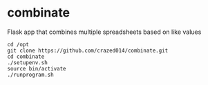 # combinate
Flask app that combines multiple spreadsheets based on like values
```
cd /opt
git clone https://github.com/crazed014/combinate.git
cd combinate
./setupenv.sh
source bin/activate
./runprogram.sh
```
